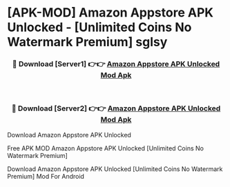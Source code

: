# [APK-MOD] Amazon Appstore APK Unlocked - [Unlimited Coins No Watermark Premium] sglsy



<div align="center">
<h3>🔴 Download [Server1] 👉👉 <a href="https://momento.my/?title=Amazon_Appstore_APK_Unlocked">Amazon Appstore APK Unlocked Mod Apk</a></h3><br>

<h3>🔴 Download [Server2] 👉👉 <a href="https://momento.my/?title=Amazon_Appstore_APK_Unlocked">Amazon Appstore APK Unlocked Mod Apk</a></h3>
</div>



Download Amazon Appstore APK Unlocked 

Free APK MOD Amazon Appstore APK Unlocked [Unlimited Coins No Watermark Premium]

Download Amazon Appstore APK Unlocked [Unlimited Coins No Watermark Premium] Mod For Android
